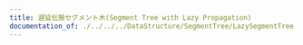 ```yaml
---
title: 遅延伝搬セグメント木(Segment Tree with Lazy Propagation)
documentation_of: ./../../../DataStructure/SegmentTree/LazySegmentTree.py
---
```

